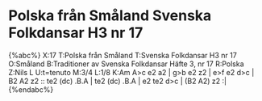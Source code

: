 # Polska från Småland Svenska Folkdansar H3 nr 17

{%abc%}
X:17
T:Polska från Småland
T:Svenska Folkdansar H3 nr 17
O:Småland
B:Traditioner av Svenska Folkdansar Häfte 3, nr 17
R:Polska
Z:Nils L
U:t=tenuto
M:3/4
L:1/8
K:Am
A>c e2 a2 | g>b e2 z2 | e>f e2 d>c | B2 A2 z2 ::
te2 (dc) .B.A | te2 (dc) .B.A | e2 te2 d>c | (B2 A2) z2 :|
{%endabc%}
